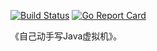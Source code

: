 [![Build Status](https://travis-ci.org/read-and-code/jvmgo.svg?branch=master)](https://travis-ci.org/read-and-code/jvmgo) [![Go Report Card](https://goreportcard.com/badge/github.com/Frederick-S/jvmgo)](https://goreportcard.com/report/github.com/Frederick-S/jvmgo)

《自己动手写Java虚拟机》。
